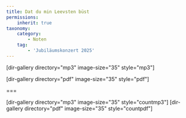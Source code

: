 ```yaml
---
title: Dat du min Leevsten büst
permissions:
    inherit: true
taxonomy:
    category:
        - Noten
    tag:
        - 'Jubiläumskonzert 2025'
---
```


[dir-gallery directory="mp3" image-size="35" style="mp3"]

[dir-gallery directory="pdf" image-size="35" style="pdf"]

===

[dir-gallery directory="mp3" image-size="35" style="countmp3"]
[dir-gallery directory="pdf" image-size="35" style="countpdf"]
